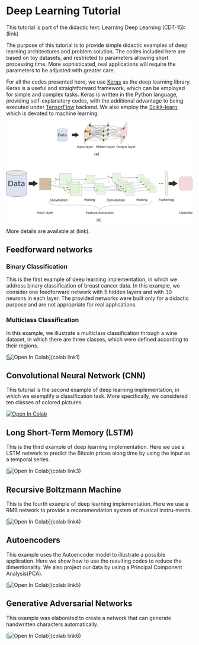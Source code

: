 # Deep Learning Tutorial

This tutorial is part of the didactic text: Learning Deep Learning (CDT-15): (link)

The purpose of this tutorial is to provide simple didactic examples of deep learning architectures and problem solution. The codes included here are based on toy datasets, and restricted to parameters allowing short processing time.  More sophisticated, real applications will require the parameters to be adjusted with greater care.

For all the codes presented here, we use [Keras](https://keras.io/) as the deep learning library. Keras is a useful and straightforward framework, which can be employed for simple and complex tasks.  Keras is written in the Python language, providing self-explanatory codes, with the additional advantage to being executed under [TensorFlow](https://www.tensorflow.org/) backend. We also employ the [Scikit-learn](https://scikit-learn.org/), which is devoted to machine learning. 

![](./redes.png)

More details are available at (link). 


## Feedforward networks

### Binary Classification
This is the first example of deep learning implementation, in which we address binary classification of breast cancer data. In this example, we consider one feedforward network with 5 hidden layers and with 30 neurons in each layer.  The provided networks were built only for a didactic purpose and are not appropriate for real applications.

### Multiclass Classification
In this example, we illustrate a multiclass classification through a wine dataset, in which there are three classes, which were defined according to their regions. 

[![Open In Colab](https://colab.research.google.com/assets/colab-badge.svg)](colab link1)


## Convolutional Neural Network (CNN)
This tutorial is the second example of deep learning implementation, in which we exemplify a classification task. More specifically, we considered ten classes of colored pictures.

[![Open In Colab](https://colab.research.google.com/assets/colab-badge.svg)](https://colab.research.google.com/github/hfarruda/deeplearningtutorial/blob/master/deepLearningCNN.ipynb)


## Long Short-Term Memory (LSTM)

This is the third example of deep learning implementation. Here we use a LSTM network to predict the Bitcoin prices along time by using the input as a temporal series.

[![Open In Colab](https://colab.research.google.com/assets/colab-badge.svg)](colab link3)


## Recursive Boltzmann Machine

This is the fourth example of deep learning implementation. Here we use a RMB network to provide a recommendation system of musical instru-ments.

[![Open In Colab](https://colab.research.google.com/assets/colab-badge.svg)](colab link4)


## Autoencoders
This example uses the Autoencoder model to illustrate a possible application. Here we show how to use the resulting codes to reduce the dimentionality. We also project our data by using a Principal Component Analysis(PCA).

[![Open In Colab](https://colab.research.google.com/assets/colab-badge.svg)](colab link5)


## Generative Adversarial Networks
This example was elaborated to create a network that can generate handwritten characters automatically.

[![Open In Colab](https://colab.research.google.com/assets/colab-badge.svg)](colab link6)
